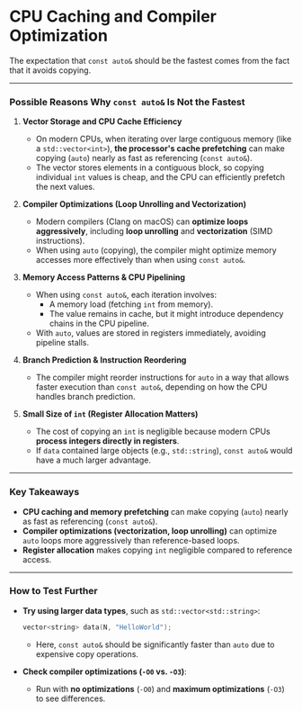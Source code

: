 # CPU Caching and Compiler Optimization 

The expectation that `const auto&` should be the fastest comes from the fact that it avoids copying.

---

### **Possible Reasons Why `const auto&` Is Not the Fastest**
1. **Vector Storage and CPU Cache Efficiency**
    - On modern CPUs, when iterating over large contiguous memory (like a `std::vector<int>`), **the processor's cache prefetching** can make copying (`auto`) nearly as fast as referencing (`const auto&`).
    - The vector stores elements in a contiguous block, so copying individual `int` values is cheap, and the CPU can efficiently prefetch the next values.

2. **Compiler Optimizations (Loop Unrolling and Vectorization)**
    - Modern compilers (Clang on macOS) can **optimize loops aggressively**, including **loop unrolling** and **vectorization** (SIMD instructions).
    - When using `auto` (copying), the compiler might optimize memory accesses more effectively than when using `const auto&`.

3. **Memory Access Patterns & CPU Pipelining**
    - When using `const auto&`, each iteration involves:
        - A memory load (fetching `int` from memory).
        - The value remains in cache, but it might introduce dependency chains in the CPU pipeline.
    - With `auto`, values are stored in registers immediately, avoiding pipeline stalls.

4. **Branch Prediction & Instruction Reordering**
    - The compiler might reorder instructions for `auto` in a way that allows faster execution than `const auto&`, depending on how the CPU handles branch prediction.

5. **Small Size of `int` (Register Allocation Matters)**
    - The cost of copying an `int` is negligible because modern CPUs **process integers directly in registers**.
    - If `data` contained large objects (e.g., `std::string`), `const auto&` would have a much larger advantage.

---

### **Key Takeaways**
- **CPU caching and memory prefetching** can make copying (`auto`) nearly as fast as referencing (`const auto&`).
- **Compiler optimizations (vectorization, loop unrolling)** can optimize `auto` loops more aggressively than reference-based loops.
- **Register allocation** makes copying `int` negligible compared to reference access.

---

### **How to Test Further**
- **Try using larger data types**, such as `std::vector<std::string>`:
  ```cpp
  vector<string> data(N, "HelloWorld");
  ```
    - Here, `const auto&` should be significantly faster than `auto` due to expensive copy operations.

- **Check compiler optimizations (`-O0` vs. `-O3`)**:
    - Run with **no optimizations** (`-O0`) and **maximum optimizations** (`-O3`) to see differences.